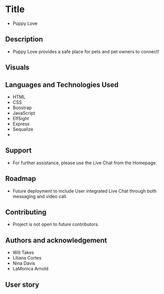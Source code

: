 # Title

* Puppy Love

## Description 

* Puppy Love provides a safe place for pets and pet owners to connect!

## Visuals

<!-- include gif of usage -->

## Languages and Technologies Used

* HTML
* CSS
* Boostrap
* JavaScript
* ElfSight
* Express
* Sequalize
* 

## Support

* For further assistance, please use the Live Chat from the Homepage.

## Roadmap

* Future deployment to include User integrated Live Chat through both messaging and video call.

## Contributing

* Project is not open to future contributors.

## Authors and acknowledgement

* Will Takes
* Liliana Cortes
* Nina Davis
* LaMonica Arnold

## User story

